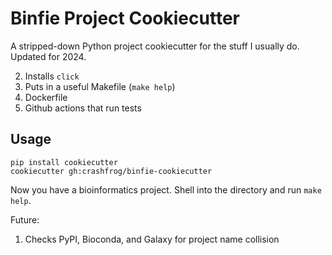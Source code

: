 # Binfie Project Cookiecutter

A stripped-down Python project cookiecutter for the stuff I usually do. Updated for 2024.


2) Installs `click`
3) Puts in a useful Makefile (`make help`)
4) Dockerfile
5) Github actions that run tests

## Usage

    pip install cookiecutter
    cookiecutter gh:crashfrog/binfie-cookiecutter

Now you have a bioinformatics project. Shell into the directory and run `make help`.

Future:

1) Checks PyPI, Bioconda, and Galaxy for project name collision
